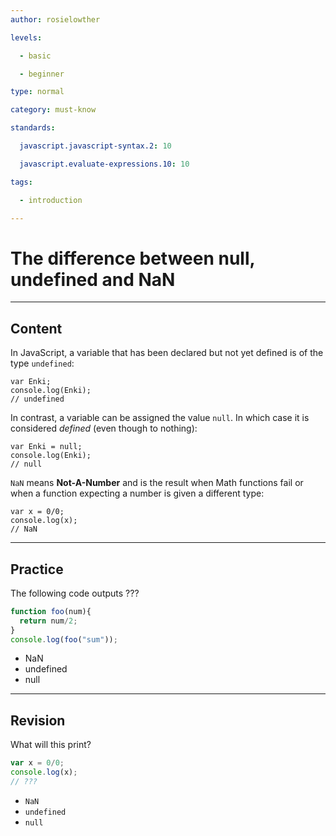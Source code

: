 ```yaml
---
author: rosielowther

levels:

  - basic

  - beginner

type: normal

category: must-know

standards:

  javascript.javascript-syntax.2: 10

  javascript.evaluate-expressions.10: 10

tags:

  - introduction

---
```


# The difference between null, undefined and NaN

---
## Content

In JavaScript, a variable that has been declared but not yet defined is of the type `undefined`:

```
var Enki;
console.log(Enki);
// undefined

```

In contrast, a variable can be assigned the value `null`. In which case it is considered *defined* (even though to nothing):

```
var Enki = null;
console.log(Enki);
// null
```
`NaN` means **Not-A-Number** and is the result when Math functions fail or when a function expecting a number is given a different type:

```
var x = 0/0;
console.log(x);
// NaN
```

---
## Practice

The following code outputs ???
```javascript
function foo(num){
  return num/2;
}
console.log(foo("sum"));
```    

* NaN
* undefined
* null

---
## Revision

What will this print?
```javascript
var x = 0/0;
console.log(x);
// ???
```


* `NaN`
* `undefined`
* `null`
 
